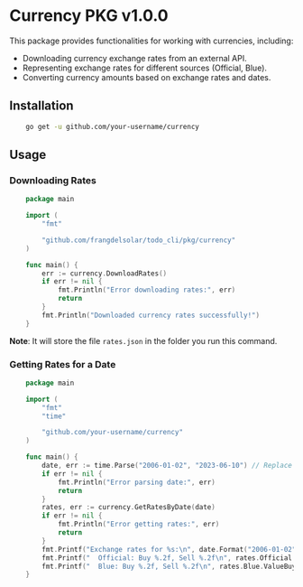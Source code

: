 # Currency PKG v1.0.0

This package provides functionalities for working with currencies, including:

-   Downloading currency exchange rates from an external API.
-   Representing exchange rates for different sources (Official, Blue).
-   Converting currency amounts based on exchange rates and dates.

## Installation

```bash
    go get -u github.com/your-username/currency
```

## Usage

### Downloading Rates

```go
    package main

    import (
        "fmt"

        "github.com/frangdelsolar/todo_cli/pkg/currency"
    )

    func main() {
        err := currency.DownloadRates()
        if err != nil {
            fmt.Println("Error downloading rates:", err)
            return
        }
        fmt.Println("Downloaded currency rates successfully!")
    }
```

**Note**: It will store the file `rates.json` in the folder you run this command.

### Getting Rates for a Date

```go
    package main

    import (
        "fmt"
        "time"

        "github.com/your-username/currency"
    )

    func main() {
        date, err := time.Parse("2006-01-02", "2023-06-10") // Replace with desired date
        if err != nil {
            fmt.Println("Error parsing date:", err)
            return
        }
        rates, err := currency.GetRatesByDate(date)
        if err != nil {
            fmt.Println("Error getting rates:", err)
            return
        }
        fmt.Printf("Exchange rates for %s:\n", date.Format("2006-01-02"))
        fmt.Printf("  Official: Buy %.2f, Sell %.2f\n", rates.Official.ValueBuy, rates.Official.ValueSell)
        fmt.Printf("  Blue: Buy %.2f, Sell %.2f\n", rates.Blue.ValueBuy, rates.Blue.ValueSell)
    }
```
